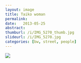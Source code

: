 ```yaml
---
layout: image
title: Taiko woman
permalink: 
date:   2013-05-25
abstract: 
thumburl: /i/IMG_5270_thumb.jpg
slideurl: /i/IMG_5270.jpg
categories: [bw, street, people]
---
```

![]({{site.url}}/i/IMG_5270.jpg)

